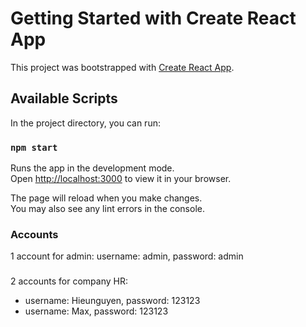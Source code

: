 # Getting Started with Create React App

This project was bootstrapped with [Create React App](https://github.com/facebook/create-react-app).

## Available Scripts

In the project directory, you can run:

### `npm start`

Runs the app in the development mode.\
Open [http://localhost:3000](http://localhost:3000) to view it in your browser.

The page will reload when you make changes.\
You may also see any lint errors in the console.

### Accounts

1 account for admin: username: admin, password: admin
###
2 accounts for company HR: 
- username: Hieunguyen, password: 123123
- username: Max, password: 123123
